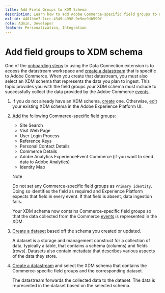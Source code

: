 ```yaml
---
title: Add Field Groups to XDM Schema
description: Learn how to add Adobe Commerce-specific field groups to an XDM schema.
exl-id: 4401bbe7-1ccc-4349-a998-9e9ee9db590f
role: Admin, Developer
feature: Personalization, Integration
---
```

# Add field groups to XDM schema

One of the [onboarding steps](overview.md#onboarding-steps) to using the Data Connection extension is to access the datastream workspace and [create a datastream](https://experienceleague.adobe.com/docs/experience-platform/edge/datastreams/overview.html) that is specific to Adobe Commerce. When you create that datastream, you must also select an XDM schema that represents the data you plan to ingest. This topic provides you with the field groups your XDM schema must include to successfully collect the data provided by the Adobe Commerce [events](events.md).

1. If you do not already have an XDM schema, [create](https://experienceleague.adobe.com/docs/experience-platform/xdm/ui/resources/schemas.html#create) one. Otherwise, [edit](https://experienceleague.adobe.com/docs/experience-platform/xdm/ui/resources/schemas.html#edit) your existing XDM schema in the Adobe Experience Platform UI.

1. [Add](https://experienceleague.adobe.com/docs/experience-platform/xdm/ui/resources/schemas.html#add-field-groups) the following Commerce-specific field groups:
    
    - Site Search 
    - Visit Web Page
    - User Login Process
    - Reference Keys
    - Personal Contact Details 
    - Commerce Details
    - Adobe Analytics ExperienceEvent Commerce (if you want to send data to Adobe Analytics)
    - Identity Map
    
    >[!NOTE]
    >
    > Do not set any Commerce-specific field groups as `Primary identity`. Doing so identifies the field as required and Experience Platform expects that field in every event. If that field is absent, data ingestion fails.
    
    Your XDM schema now contains Commerce-specific field groups so that the data collected from the Commerce [events](events.md) is represented in the XDM.

1. [Create a dataset](https://experienceleague.adobe.com/docs/platform-learn/implement-mobile-sdk/experience-cloud/platform.html#create-a-dataset) based off the schema you created or updated.

    A dataset is a storage and management construct for a collection of data, typically a table, that contains a schema (columns) and fields (rows). Datasets also contain metadata that describes various aspects of the data they store.

1. [Create a datastream](https://experienceleague.adobe.com/docs/experience-platform/edge/datastreams/overview.html) and select the XDM schema that contains the Commerce-specific field groups and the corresponding dataset.

    The datastream forwards the collected data to the dataset. The data is represented in the dataset based on the selected schema.

